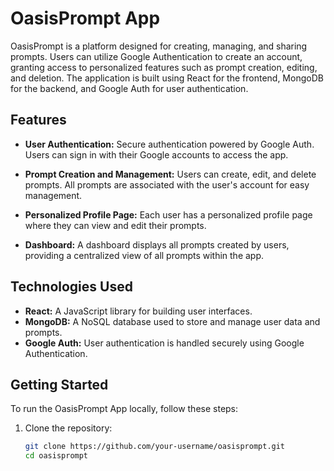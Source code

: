 # OasisPrompt App

OasisPrompt is a platform designed for creating, managing, and sharing prompts. Users can utilize Google Authentication to create an account, granting access to personalized features such as prompt creation, editing, and deletion. The application is built using React for the frontend, MongoDB for the backend, and Google Auth for user authentication.

## Features

- **User Authentication:** Secure authentication powered by Google Auth. Users can sign in with their Google accounts to access the app.

- **Prompt Creation and Management:** Users can create, edit, and delete prompts. All prompts are associated with the user's account for easy management.

- **Personalized Profile Page:** Each user has a personalized profile page where they can view and edit their prompts.

- **Dashboard:** A dashboard displays all prompts created by users, providing a centralized view of all prompts within the app.

## Technologies Used

- **React:** A JavaScript library for building user interfaces.
- **MongoDB:** A NoSQL database used to store and manage user data and prompts.
- **Google Auth:** User authentication is handled securely using Google Authentication.

## Getting Started

To run the OasisPrompt App locally, follow these steps:

1. Clone the repository:

   ```bash
   git clone https://github.com/your-username/oasisprompt.git
   cd oasisprompt




